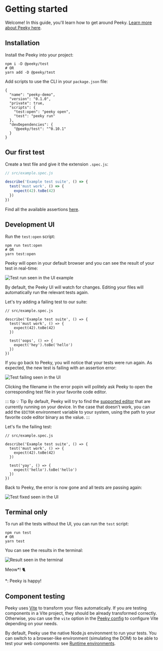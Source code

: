 # Getting started

Welcome! In this guide, you'll learn how to get around Peeky. [Learn more about Peeky here](./introduction.md).

## Installation

Install the Peeky into your project:

```shell
npm i -D @peeky/test
# OR
yarn add -D @peeky/test
```

Add scripts to use the CLI in your `package.json` file:

```json{6-7}
{
  "name": "peeky-demo",
  "version": "0.1.0",
  "private": true,
  "scripts": {
    "test:open": "peeky open",
    "test": "peeky run"
  },
  "devDependencies": {
    "@peeky/test": "^0.10.1"
  }
}
```

## Our first test

Create a test file and give it the extension `.spec.js`:

```js
// src/example.spec.js

describe('Example test suite', () => {
  test('must work', () => {
    expect(42).toBe(42)
  })
})
```

Find all the available assertions [here](https://jestjs.io/docs/expect).

## Development UI

Run the `test:open` script:

```shell
npm run test:open
# OR
yarn test:open
```

Peeky will open in your default browser and you can see the result of your test in real-time:

<img src="/get-started-example.png" alt="Test run seen in the UI example" class="rounded shadow-lg border border-solid border-gray-100">

By default, the Peeky UI will watch for changes. Editing your files will automatically run the relevant tests again.

Let's try adding a failing test to our suite:

```js{8-10}
// src/example.spec.js

describe('Example test suite', () => {
  test('must work', () => {
    expect(42).toBe(42)
  })

  test('oops', () => {
    expect('hey').toBe('hello')
  })
})
```

If you go back to Peeky, you will notice that your tests were run again. As expected, the new test is failing with an assertion error:

<img src="/get-started-error.png" alt="Test failing seen in the UI" class="rounded shadow-lg border border-solid border-gray-100">

Clicking the filename in the error popin will politely ask Peeky to open the corresponding test file in your favorite code editor.

::: tip 💡️ Tip
By default, Peeky will try to find the [supported editor](https://github.com/yyx990803/launch-editor#supported-editors) that are currently running on your device. In the case that doesn't work, you can add the `EDITOR` environment variable to your system, using the path to your favorite code editor binary as the value.
:::

Let's fix the failing test:

```js{8-10}
// src/example.spec.js

describe('Example test suite', () => {
  test('must work', () => {
    expect(42).toBe(42)
  })

  test('yay', () => {
    expect('hello').toBe('hello')
  })
})
```

Back to Peeky, the error is now gone and all tests are passing again:

<img src="/get-started-fixed.png" alt="Test fixed seen in the UI" class="rounded shadow-lg border border-solid border-gray-100">

## Terminal only

To run all the tests without the UI, you can run the `test` script:

```shell
npm run test
# OR
yarn test
```

You can see the results in the terminal:

<img src="/get-started-run-cli.png" alt="Result seen in the terminal" class="rounded shadow-lg border border-solid border-gray-100">

Meow*! 🐈️


<p class="text-xs text-gray-500 mt-12">*: Peeky is happy!</p>

## Component testing

Peeky uses [Vite](https://vitejs.dev/) to transform your files automatically. If you are testing components in a Vite project, they should be already transformed correctly. Otherwise, you can use the `vite` option in the [Peeky config](./config.md) to configure Vite depending on your needs.

By default, Peeky use the native Node.js environment to run your tests. You can switch to a browser-like environment (simulating the DOM) to be able to test your web components: see [Runtime environments](./runtime-env.md).
